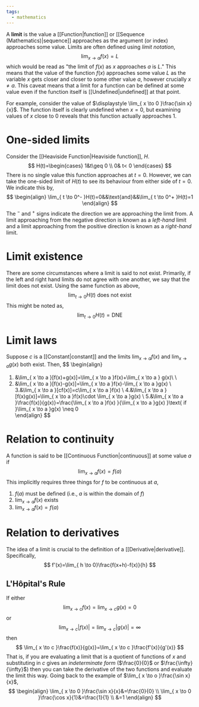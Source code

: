 ```yaml
---
tags:
  - mathematics
---
```

A **limit** is the value a [[Function|function]] or [[Sequence (Mathematics)|sequence]] approaches as the argument (or index) approaches some value. Limits are often defined using *limit notation*,
$$
\lim_{ x \to a }f(x)=L 
$$
which would be read as "the limit of $f(x)$ as $x$ approaches $a$ is $L$." This means that the value of the function $f(x)$ approaches some value $L$ as the variable $x$ gets closer and closer to some other value $a$, however crucially $x\neq a$. This caveat means that a limit for a function can be defined at some value even if the function itself is [[Undefined|undefined]] at that point. 

For example, consider the value of $\displaystyle \lim_{ x \to 0 }\frac{\sin x}{x}$. The function itself is clearly undefined when $x=0$, but examining values of $x$ close to $0$ reveals that this function actually approaches $1$. 
# One-sided limits
Consider the [[Heaviside Function|Heaviside function]], $H$.
$$
H(t)=\begin{cases}
1&t\geq 0 \\
0& t< 0
\end{cases}
$$
There is no single value this function approaches at $t=0$. However, we can take the one-sided limit of $H(t)$ to see its behaviour from either side of $t=0$. We indicate this by,
$$
\begin{align}
\lim_{ t \to 0^- }H(t)=0&&\text{and}&&\lim_{ t \to 0^+ }H(t)=1  
\end{align}
$$
The $^-$ and $^+$ signs indicate the direction we are approaching the limit from. A limit approaching from the negative direction is known as a *left-hand* limit and a limit approaching from the positive direction is known as a *right-hand* limit.
# Limit existence
There are some circumstances where a limit is said to not exist. Primarily, if the left and right hand limits do not agree with one another, we say that the limit does not exist. Using the same function as above,
$$
\lim_{ t \to 0 }H(t) \text{ does not exist} 
$$
This might be noted as,
$$
\lim_{ t \to 0 }H(t)=\text{DNE} 
$$
# Limit laws
Suppose $c$ is a [[Constant|constant]] and the limits $\lim_{ x \to a }f(x)$ and $\lim_{ x \to a }g(x)$ both exist. Then,
$$
\begin{align}
1. &\lim_{ x \to a }[f(x)+g(x)]=\lim_{ x \to a }f(x)+\lim_{ x \to a } g(x)\\ \\
2. &\lim_{ x \to a }[f(x)-g(x)]=\lim_{ x \to a }f(x)-\lim_{ x \to a }g(x) \\
3.&\lim_{ x \to a }[cf(x)]=c\lim_{ x \to a }f(x) \\
4.&\lim_{ x \to a }[f(x)g(x)]=\lim_{ x \to a }f(x)\cdot \lim_{ x \to a }g(x) \\
5.&\lim_{ x \to a }\frac{f(x)}{g(x)}=\frac{\lim_{ x \to a }f(x) }{\lim_{ x \to a }g(x) }\text{ if }\lim_{ x \to a }g(x) \neq 0       
\end{align}
$$
# Relation to continuity
A function is said to be [[Continuous Function|continuous]] at some value $a$ if
$$
\lim_{ x \to a }f(x)=f(a) 
$$
This implicitly requires three things for $f$ to be continuous at $a$,
1. $f(a)$ must be defined (i.e., $a$ is within the domain of $f$)
2. $\lim_{ x \to a }f(x)$ exists
3. $\lim_{ x \to a }f(x)=f(a)$
# Relation to derivatives
The idea of a limit is crucial to the definition of a [[Derivative|derivative]]. Specifically,
$$
f'(x)=\lim_{ h \to 0}\frac{f(x+h)-f(x)}{h} 
$$
## L'Hôpital's Rule
If either
$$
\lim_{ x \to c }f(x)=\lim_{ x \to c }g(x)=0  
$$
or
$$
\lim_{ x \to c }|f(x)|=\lim_{ x \to c }|g(x)|=\infty 
$$
then
$$
\lim_{ x \to c }\frac{f(x)}{g(x)}=\lim_{ x \to c }\frac{f'(x)}{g'(x)}  
$$
That is, if you are evaluating a limit that is a quotient of functions of $x$ and substituting in $c$ gives an *indeterminate form* ($\frac{0}{0}$ or $\frac{\infty}{\infty}$) then you can take the derivative of the two functions and evaluate the limit this way. Going back to the example of $\lim_{ x \to o }\frac{\sin x}{x}$,
$$
\begin{align}
\lim_{ x \to 0 }\frac{\sin x}{x}&=\frac{0}{0} \\
\lim_{ x \to 0 }\frac{\cos x}{1}&=\frac{1}{1} \\
&=1  
\end{align}
$$
